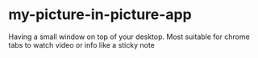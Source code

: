 # my-picture-in-picture-app
Having a small window on top of your desktop. Most suitable for chrome tabs to watch video or info like a sticky note
